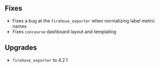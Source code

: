 ## Fixes

* Fixes a bug at the `firehose_exporter` when normalizing label metric names
* Fixes `concourse` dashboard layout and templating

## Upgrades

* `firehose_exporter` to 4.2.1